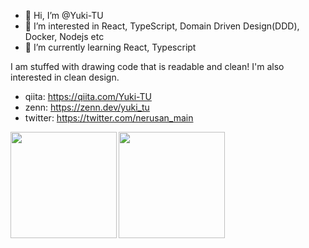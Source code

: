 - 👋 Hi, I’m @Yuki-TU
- 👀 I’m interested in React, TypeScript, Domain Driven Design(DDD), Docker, Nodejs etc
- 🌱 I’m currently learning React, Typescript

I am stuffed with drawing code that is readable and clean!
I'm also interested in clean design.

* qiita: https://qiita.com/Yuki-TU
* zenn: https://zenn.dev/yuki_tu
* twitter: https://twitter.com/nerusan_main
<!---
Yuki-TU/Yuki-TU is a ✨ special ✨ repository because its `README.md` (this file) appears on your GitHub profile.
You can click the Preview link to take a look at your changes.
--->
<a href="https://github.com/Yuki-TU">
  <img align="left" height="170px" src="https://github-readme-stats.vercel.app/api?username=Yuki-TU&count_private=true&show_icons=true&theme=dracula" />
</a>
<a href="https://github.com/Yuki-TU">
  <img align="left" height="170px" src="https://github-readme-stats.vercel.app/api/top-langs/?username=Yuki-TU&layout=compact&theme=dracula" />
</a>
